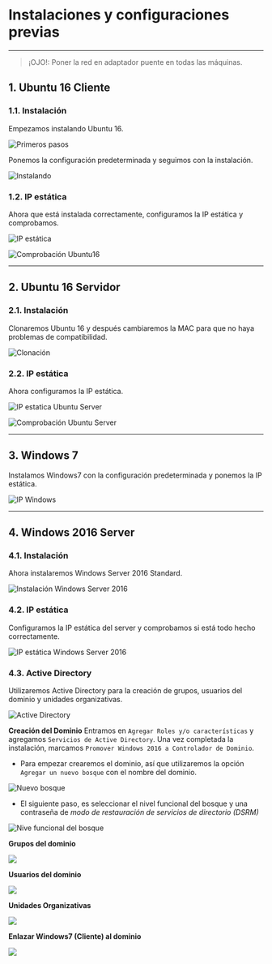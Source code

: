 
# Instalaciones y configuraciones previas

---

> ¡OJO!: Poner la red en adaptador puente en todas las máquinas.

## 1. Ubuntu 16 Cliente

### 1.1. Instalación

Empezamos instalando Ubuntu 16.

![Primeros pasos](./images/inicio.png)

Ponemos la configuración predeterminada y seguimos con la instalación.

![Instalando](./images/instalacion.png)

### 1.2. IP estática

Ahora que está instalada correctamente, configuramos la IP estática y comprobamos.

![IP estática](./images/ip-ubuntu-cliente.png)

![Comprobación Ubuntu16](./images/comp-u16.png)

---

## 2. Ubuntu 16 Servidor

### 2.1. Instalación

Clonaremos Ubuntu 16 y después cambiaremos la MAC para que no haya problemas de compatibilidad.

![Clonación](./images/clonacion.png)

### 2.2. IP estática

Ahora configuramos la IP estática.

![IP estatica Ubuntu Server](./images/ip-ubuntu-server.png)

![Comprobación Ubuntu Server](./images/comp-u16-server.png)

---

## 3. Windows 7

Instalamos Windows7 con la configuración predeterminada y ponemos la IP estática.

![IP Windows](./images/ip-windows7.png)

---

## 4. Windows 2016 Server

### 4.1. Instalación

Ahora instalaremos Windows Server 2016 Standard.

![Instalación Windows Server 2016](./images/inst-ws2016.png)

### 4.2. IP estática

Configuramos la IP estática del server y comprobamos si está todo hecho correctamente.

![IP estática Windows Server 2016](./images/ip-windows2016.png)

### 4.3. Active Directory

Utilizaremos Active Directory para la creación de grupos, usuarios del dominio y unidades organizativas.

![Active Directory](./images/active-directory.png)

**Creación del Dominio**
Entramos en `Agregar Roles y/o características` y agregamos `Servicios de Active Directory`.
Una vez completada la instalación, marcamos `Promover Windows 2016 a Controlador de Dominio`.

* Para empezar crearemos el dominio, así que utilizaremos la opción `Agregar un nuevo bosque` con el nombre del dominio.

![Nuevo bosque](./images/nuevo-bosque.png)

* El siguiente paso, es seleccionar el nivel funcional del bosque y una contraseña de *modo de restauración de servicios de directorio (DSRM)*

![Nive funcional del bosque](./images/nivel-funcional.png)

**Grupos del dominio**



![](./images/.png)

**Usuarios del dominio**



![](./images/.png)

**Unidades Organizativas**



![](./images/.png)

**Enlazar Windows7 (Cliente) al dominio**



![](./images/.png)
